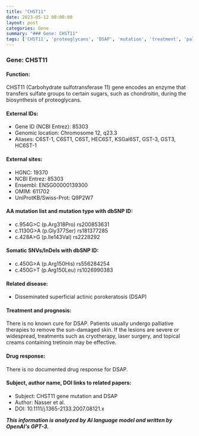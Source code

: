 ```yaml
---
title: "CHST11"
date: 2023-05-12 00:00:00
layout: post
categories: Gene
summary: "### Gene: CHST11"
tags: ['CHST11', 'proteoglycans', 'DSAP', 'mutation', 'treatment', 'palliative', 'cryotherapy', 'laser']
---
```


### Gene: CHST11

#### Function:
CHST11 (Carbohydrate sulfotransferase 11) gene encodes an enzyme that transfers sulfate groups to certain sugars, such as chondroitin, during the biosynthesis of proteoglycans.

#### External IDs:
- Gene ID (NCBI Entrez): 85303
- Genomic location: Chromosome 12,  q23.3 
- Aliases: C6ST-1, C6ST1, C6ST, HEC6ST, KSGal6ST, GST-3, GST3, HC6ST-1

#### External sites:
- HGNC: 19370
- NCBI Entrez: 85303
- Ensembl: ENSG00000139300
- OMIM: 611702
- UniProtKB/Swiss-Prot: Q9P2W7

#### AA mutation list and mutation type with dbSNP ID:
- c.954G>C (p.Arg318Pro) rs200853631
- c.1130G>A (p.Gly377Ser) rs181377285
- c.428A>G (p.Ile143Val) rs2228292

#### Somatic SNVs/InDels with dbSNP ID:
- c.450G>A (p.Arg150His) rs556284254
- c.450G>T (p.Arg150Leu) rs1026990383

#### Related disease:
- Disseminated superficial actinic porokeratosis (DSAP)

#### Treatment and prognosis:
There is no known cure for DSAP. Patients usually undergo palliative therapies to remove the sun-damaged skin. If the lesions are severe or widespread, treatments such as cryotherapy, laser surgery, and topical creams containing tretinoin may be effective.

#### Drug response:
There is no documented drug response for DSAP.

#### Subject, author name, DOI links to related papers:
- Subject: CHST11 gene mutation and DSAP
- Author: Nasser et al.
- DOI: 10.1111/j.1365-2133.2007.08121.x

**_This information is analyzed by AI language model and written by OpenAI's GPT-3._**